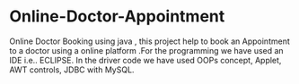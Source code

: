 # Online-Doctor-Appointment
Online Doctor Booking using java , this project help to book an Appointment to a doctor using a online platform .For the programming we have used an IDE i.e..
ECLIPSE. In the driver code we have used OOPs concept, Applet, AWT controls, JDBC with MySQL.
